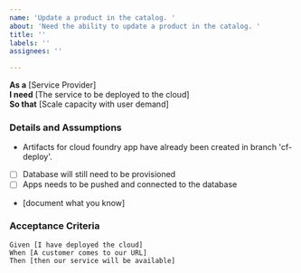```yaml
---
name: 'Update a product in the catalog. '
about: 'Need the ability to update a product in the catalog. '
title: ''
labels: ''
assignees: ''

---
```


**As a** [Service Provider]  
 **I need** [The service to be deployed to the cloud]  
 **So that** [Scale capacity with user demand]  
   
 ### Details and Assumptions

- Artifacts for cloud foundry app have already been created in branch 'cf-deploy'.
- [ ] Database will still need to be provisioned
- [ ] Apps needs to be pushed and connected to the database
 * [document what you know]
   
 ### Acceptance Criteria  
   
 ```gherkin
 Given [I have deployed the cloud]
 When [A customer comes to our URL]
 Then [then our service will be available]
 ```
